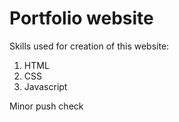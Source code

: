 # Portfolio website

Skills used for creation of this website:

1. HTML
1. CSS
1. Javascript

Minor push check